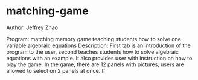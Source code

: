 # matching-game

Author: Jeffrey Zhao

Program: matching memory game teaching students how to solve one variable algebraic equations
Description: First tab is an introduction of the program to the user, second teaches students how to 
solve algebraic equations with an example. It also provides user with instruction on how to play the
game. In the game, there are 12 panels with pictures, users are allowed to select on 2 panels at once. If 
